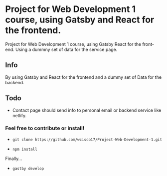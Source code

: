 
# Project for Web Development 1 course, using Gatsby and React for the frontend.

Project for Web Development 1 course, using Gatsby React for the front-end. Using a dummny set of data for the service page.


## Info

By using Gatsby and React for the frontend and a dummy set of Data for the backend.



## Todo 
- Contact page should send info to personal email or backend service like netlify.


### Feel free to contribute or install!

- `git clone https://github.com/wcisco17/Project-Web-Development-1.git`

- `npm install`

Finally...

- `gastby develop`


